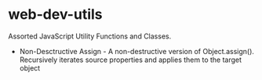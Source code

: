 # web-dev-utils
Assorted JavaScript Utility Functions and Classes.

- Non-Desctructive Assign - A non-destructive version of Object.assign().  Recursively iterates source properties and applies them to the target object
